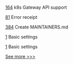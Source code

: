 
[164](https://github.com/hyperledger/bevel-operator-fabric/pull/164) k8s Gateway API support

[81](https://github.com/hyperledger/firefly-evmconnect/pull/81) Error receipt

[384](https://github.com/hyperledger-labs/minifabric/pull/384) Create MAINTAINERS.md

[1](https://github.com/hyperledger/indy-blssignatures-rs/pull/1) Basic settings

[1](https://github.com/hyperledger/anoncreds-clsignatures-rs/pull/1) Basic settings


[See more >>>](https://start-here.hyperledger.org/pull-requests)
